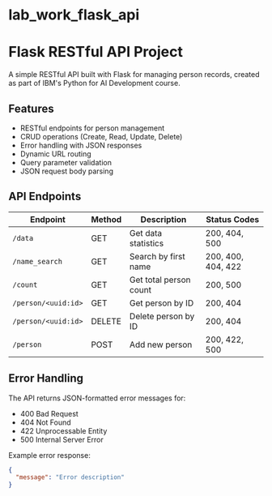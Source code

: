# lab_work_flask_api
# Flask RESTful API Project

A simple RESTful API built with Flask for managing person records, created as part of IBM's Python for AI Development course.

## Features

- RESTful endpoints for person management
- CRUD operations (Create, Read, Update, Delete)
- Error handling with JSON responses
- Dynamic URL routing
- Query parameter validation
- JSON request body parsing

## API Endpoints

| Endpoint | Method | Description | Status Codes |
|----------|--------|-------------|--------------|
| `/data` | GET | Get data statistics | 200, 404, 500 |
| `/name_search` | GET | Search by first name | 200, 400, 404, 422 |
| `/count` | GET | Get total person count | 200, 500 |
| `/person/<uuid:id>` | GET | Get person by ID | 200, 404 |
| `/person/<uuid:id>` | DELETE | Delete person by ID | 200, 404 |
| `/person` | POST | Add new person | 200, 422, 500 |

## Error Handling

The API returns JSON-formatted error messages for:
- 400 Bad Request
- 404 Not Found
- 422 Unprocessable Entity
- 500 Internal Server Error

Example error response:
```json
{
  "message": "Error description"
}
